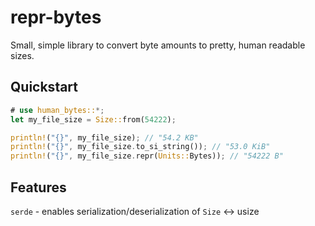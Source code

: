 # repr-bytes

Small, simple library to convert byte amounts to
pretty, human readable sizes.

## Quickstart
```rust
# use human_bytes::*;
let my_file_size = Size::from(54222);

println!("{}", my_file_size); // "54.2 KB"
println!("{}", my_file_size.to_si_string()); // "53.0 KiB"
println!("{}", my_file_size.repr(Units::Bytes)); // "54222 B"
```

## Features
`serde` - enables serialization/deserialization of `Size` <-> usize

